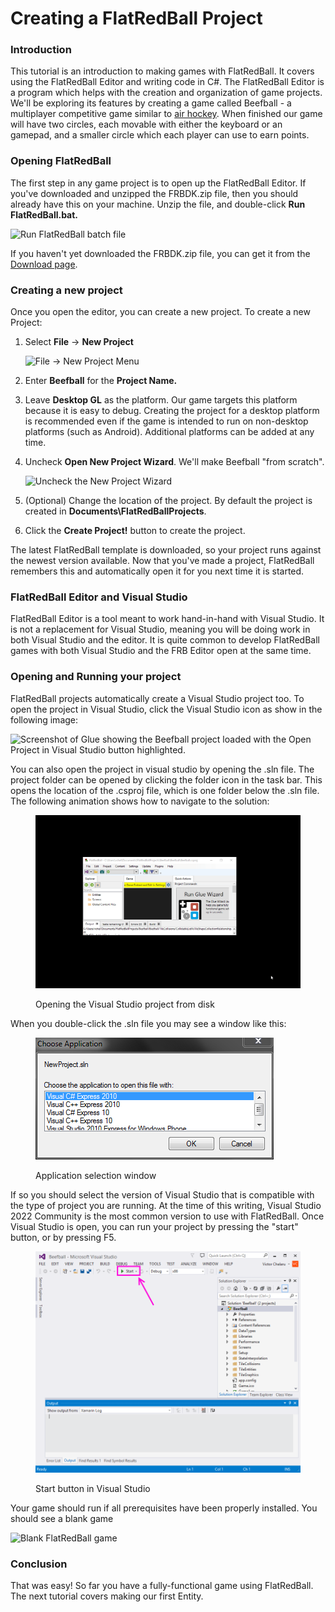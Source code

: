 # Creating a FlatRedBall Project

### Introduction

This tutorial is an introduction to making games with FlatRedBall. It covers using the FlatRedBall Editor and writing code in C#. The FlatRedBall Editor is a program which helps with the creation and organization of game projects. We'll be exploring its features by creating a game called Beefball - a multiplayer competitive game similar to [air hockey](https://en.wikipedia.org/wiki/Air\_hockey). When finished our game will have two circles, each movable with either the keyboard or an gamepad, and a smaller circle which each player can use to earn points.

### Opening FlatRedBall

The first step in any game project is to open up the FlatRedBall Editor. If you've downloaded and unzipped the FRBDK.zip file, then you should already have this on your machine. Unzip the file, and double-click **Run FlatRedBall.bat.**

![Run FlatRedBall batch file](../../media/2023-08-img\_64cbd09e989f7.png)

If you haven't yet downloaded the FRBDK.zip file, you can get it from the [Download page](../../).

### Creating a new project

Once you open the editor, you can create a new project. To create a new Project:

1.  Select **File** -> **New Project**

    ![File -> New Project Menu](../../media/2022-01-img\_61d256005734c.png)
2. Enter **Beefball** for the **Project Name.**
3. Leave **Desktop GL** as the platform. Our game targets this platform because it is easy to debug. Creating the project for a desktop platform is recommended even if the game is intended to run on non-desktop platforms (such as Android). Additional platforms can be added at any time.
4.  Uncheck **Open New Project Wizard**. We'll make Beefball "from scratch".

    ![Uncheck the New Project Wizard](../../media/2023-07-img\_64a8393f6368b.png)
5. (Optional) Change the location of the project. By default the project is created in **Documents\FlatRedBallProjects**.
6. Click the **Create Project!** button to create the project.

The latest FlatRedBall template is downloaded, so your project runs against the newest version available. Now that you've made a project, FlatRedBall remembers this and automatically open it for you next time it is started.

### FlatRedBall Editor and Visual Studio

FlatRedBall Editor is a tool meant to work hand-in-hand with Visual Studio. It is not a replacement for Visual Studio, meaning you will be doing work in both Visual Studio and the editor. It is quite common to develop FlatRedBall games with both Visual Studio and the FRB Editor open at the same time.

### Opening and Running your project

FlatRedBall projects automatically create a Visual Studio project too. To open the project in Visual Studio, click the Visual Studio icon as show in the following image:

![Screenshot of Glue showing the Beefball project loaded with the Open Project in Visual Studio button highlighted.](../../media/2016-01-2022-03-12-09\_15\_09-Beefball-Open-Project.png)

You can also open the project in visual studio by opening the .sln file. The project folder can be opened by clicking the folder icon in the task bar. This opens the location of the .csproj file, which is one folder below the .sln file. The following animation shows how to navigate to the solution:

<figure><img src="../../media/2016-01-03_08-09-28.gif" alt=""><figcaption><p>Opening the Visual Studio project from disk</p></figcaption></figure>

When you double-click the .sln file you may see a window like this:

<figure><img src="../../media/migrated_media-VSVersionSelector.PNG" alt=""><figcaption><p>Application selection window</p></figcaption></figure>

If so you should select the version of Visual Studio that is compatible with the type of project you are running. At the time of this writing, Visual Studio 2022 Community is the most common version to use with FlatRedBall. Once Visual Studio is open, you can run your project by pressing the "start" button, or by pressing F5.

<figure><img src="../../media/migrated_media-PlayButtonInVisualStudio.png" alt=""><figcaption><p>Start button in Visual Studio</p></figcaption></figure>

Your game should run if all prerequisites have been properly installed. You should see a blank game

![Blank FlatRedBall game](../../media/2020-07-img\_5f07b32cc4a28.png)

### Conclusion

That was easy! So far you have a fully-functional game using FlatRedBall. The next tutorial covers making our first Entity.

